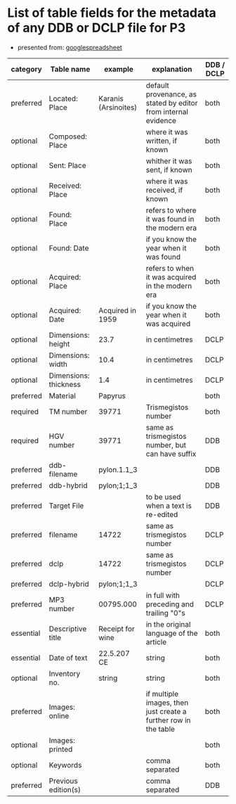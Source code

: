 # List of table fields for the metadata of any DDB or DCLP file for P3

- presented from: [googlespreadsheet](https://docs.google.com/spreadsheets/d/136bvs3MDafDS4-6knY0SZmepZgxBDSoPx2VS_LC6t9Q/edit#gid=1501662294)

<table>
  <thead>
    <tr>
      <th align="center">category</th>      
      <th align="center">Table name</th>
      <th align="Center">example</th>
      <th align="Center">explanation</th>
      <th align="Center">DDB / DCLP</th>
    </tr>
  </thead>
  <tbody>
    <tr>
      <td align="left">preferred</td>
      <td align="left">Located: Place</td>
      <td align="left">Karanis (Arsinoites)</td>
      <td align="left">default provenance, as stated by editor from internal evidence</td>
      <td align="left">both</td>
    </tr>    
    <tr>
      <td align="left">optional</td>
      <td align="left">Composed: Place</td>
      <td align="left"></td>
      <td align="left">where it was written, if known</td>
      <td align="left">both</td>
    </tr>    
    <tr>
      <td align="left">optional</td>
      <td align="left">Sent: Place</td>
      <td align="left"></td>
      <td align="left">whither it was sent, if known</td>
      <td align="left">both</td>
    </tr>    
    <tr>
      <td align="left">optional</td>
      <td align="left">Received: Place</td>
      <td align="left"></td>
      <td align="left">where it was received, if known</td>
      <td align="left">both</td>
    </tr>    
    <tr>
      <td align="left">optional</td>
      <td align="left">Found: Place</td>
      <td align="left"></td>
      <td align="left">refers to where it was found in the modern era</td>
      <td align="left">both</td>
    </tr>    
    <tr>
      <td align="left">optional</td>
      <td align="left">Found: Date</td>
      <td align="left"></td>
      <td align="left">if you know the year when it was found</td>
      <td align="left">both</td>
    </tr>    
    <tr>
      <td align="left">optional</td>
      <td align="left">Acquired: Place</td>
      <td align="left"></td>
      <td align="left">refers to when it was acquired in the modern era</td>
      <td align="left">both</td>
    </tr>    
    <tr>
      <td align="left">optional</td>
      <td align="left">Acquired: Date</td>
      <td align="left">Acquired in 1959</td>
      <td align="left">if you know the year when it was acquired</td>
      <td align="left">both</td>
    </tr>   
    <tr>
      <td align="left">optional</td>
      <td align="left">Dimensions: height</td>
      <td align="left">23.7</td>
      <td align="left">in centimetres</td>
      <td align="left">DCLP</td>
    </tr>    
    <tr>
      <td align="left">optional</td>
      <td align="left">Dimensions: width</td>
      <td align="left">10.4</td>
      <td align="left">in centimetres</td>
      <td align="left">DCLP</td>
    </tr>
        <tr>
      <td align="left">optional</td>
      <td align="left">Dimensions: thickness</td>
      <td align="left">1.4</td>
      <td align="left">in centimetres</td>
      <td align="left">DCLP</td>
    </tr> 
    <tr>
      <td align="left">preferred</td>
      <td align="left">Material</td>
      <td align="left">Papyrus</td>
      <td align="left"></td>
      <td align="left">both</td>
    </tr>    
    <tr>
      <td align="left">required</td>
      <td align="left">TM number</td>
      <td align="left">39771</td>
      <td align="left">Trismegistos number</td>
      <td align="left">both</td>
    </tr>    
    <tr>
      <td align="left">required</td>
      <td align="left">HGV number</td>
      <td align="left">39771</td>
      <td align="left">same as trismegistos number, but can have suffix</td>
      <td align="left">DDB</td>
    </tr>    
    <tr>
      <td align="left">preferred</td>
      <td align="left">ddb-filename</td>
      <td align="left">pylon.1.1_3</td>
      <td align="left"></td>
      <td align="left">DDB</td>
    </tr>    
    <tr>
      <td align="left">preferred</td>
      <td align="left">ddb-hybrid</td>
      <td align="left">pylon;1;1_3</td>
      <td align="left"></td>
      <td align="left">DDB</td>
    </tr>    
    <tr>
      <td align="left">preferred</td>
      <td align="left">Target File</td>
      <td align="left"></td>
      <td align="left">to be used when a text is re-edited</td>
      <td align="left">DDB</td>
    </tr>    
    <tr>
      <td align="left">preferred</td>
      <td align="left">filename</td>
      <td align="left">14722</td>
      <td align="left">same as trismegistos number</td>
      <td align="left">DCLP</td>
    </tr>    
    <tr>
      <td align="left">preferred</td>
      <td align="left">dclp</td>
      <td align="left">14722</td>
      <td align="left">same as trismegistos number</td>
      <td align="left">DCLP</td>
    </tr>    
    <tr>
      <td align="left">preferred</td>
      <td align="left">dclp-hybrid</td>
      <td align="left">pylon;1;1_3</td>
      <td align="left"></td>
      <td align="left">DCLP</td>
    </tr>    
    <tr>
      <td align="left">preferred</td>
      <td align="left">MP3 number</td>
      <td align="left">00795.000</td>
      <td align="left">in full with preceding and trailing "0"s</td>
      <td align="left">DCLP</td>
    </tr>    
    <tr>
      <td align="left">essential</td>
      <td align="left">Descriptive title</td>
      <td align="left">Receipt for wine</td>
      <td align="left">in the original language of the article</td>
      <td align="left">both</td>
    </tr>    
    <tr>
      <td align="left">essential</td>
      <td align="left">Date of text</td>
      <td align="left">22.5.207 CE</td>
      <td align="left">string</td>
      <td align="left">both</td>
    </tr>    
    <tr>
      <td align="left">optional</td>
      <td align="left">Inventory no.</td>
      <td align="left">string</td>
      <td align="left">string</td>
      <td align="left">both</td>
    </tr>    
    <tr>
      <td align="left">preferred</td>
      <td align="left">Images: online</td>
      <td align="left"></td>
      <td align="left">if multiple images, then just create a further row in the table</td>
      <td align="left">both</td>
    </tr>    
    <tr>
      <td align="left">optional</td>
      <td align="left">Images: printed</td>
      <td align="left"></td>
      <td align="left"></td>
      <td align="left">both</td>
    </tr>    
    <tr>
      <td align="left">optional</td>
      <td align="left">Keywords</td>
      <td align="left"></td>
      <td align="left">comma separated</td>
      <td align="left">both</td>
    </tr>
        <tr>
      <td align="left">preferred</td>
      <td align="left">Previous edition(s)</td>
      <td align="left"></td>
      <td align="left">comma separated</td>
      <td align="left">DDB</td>
    </tr>    
  </tbody>
</table> 
